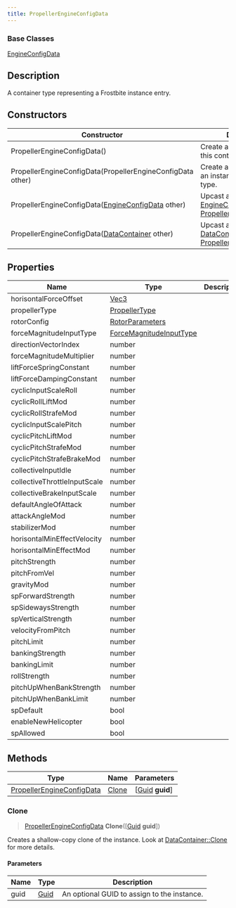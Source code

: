 ```yaml
---
title: PropellerEngineConfigData
---
```

### Base Classes

[EngineConfigData](EngineConfigData)

## Description

A container type representing a Frostbite instance entry.

## Constructors

| Constructor                                                                          | Description                                                                                                                               |
| ------------------------------------------------------------------------------------ | ----------------------------------------------------------------------------------------------------------------------------------------- |
| PropellerEngineConfigData()                                                          | Create a new instance of this container type.                                                                                             |
| PropellerEngineConfigData(PropellerEngineConfigData other)                           | Create a reference copy of an instance of the same type.                                                                                  |
| PropellerEngineConfigData([EngineConfigData](EngineConfigData) other)                | Upcast an instance of type [EngineConfigData](EngineConfigData) to [PropellerEngineConfigData](PropellerEngineConfigData).                |
| PropellerEngineConfigData([DataContainer](/vext/ref/shared/class/datacontainer) other) | Upcast an instance of type [DataContainer](/vext/ref/shared/class/datacontainer) to [PropellerEngineConfigData](PropellerEngineConfigData). |

## Properties

| Name                         | Type                                               | Description |
| ---------------------------- | -------------------------------------------------- | ----------- |
| horisontalForceOffset        | [Vec3](/vext/ref/shared/class/vec3)                  |             |
| propellerType                | [PropellerType](PropellerType)                     |             |
| rotorConfig                  | [RotorParameters](RotorParameters)                 |             |
| forceMagnitudeInputType      | [ForceMagnitudeInputType](ForceMagnitudeInputType) |             |
| directionVectorIndex         | number                                             |             |
| forceMagnitudeMultiplier     | number                                             |             |
| liftForceSpringConstant      | number                                             |             |
| liftForceDampingConstant     | number                                             |             |
| cyclicInputScaleRoll         | number                                             |             |
| cyclicRollLiftMod            | number                                             |             |
| cyclicRollStrafeMod          | number                                             |             |
| cyclicInputScalePitch        | number                                             |             |
| cyclicPitchLiftMod           | number                                             |             |
| cyclicPitchStrafeMod         | number                                             |             |
| cyclicPitchStrafeBrakeMod    | number                                             |             |
| collectiveInputIdle          | number                                             |             |
| collectiveThrottleInputScale | number                                             |             |
| collectiveBrakeInputScale    | number                                             |             |
| defaultAngleOfAttack         | number                                             |             |
| attackAngleMod               | number                                             |             |
| stabilizerMod                | number                                             |             |
| horisontalMinEffectVelocity  | number                                             |             |
| horisontalMinEffectMod       | number                                             |             |
| pitchStrength                | number                                             |             |
| pitchFromVel                 | number                                             |             |
| gravityMod                   | number                                             |             |
| spForwardStrength            | number                                             |             |
| spSidewaysStrength           | number                                             |             |
| spVerticalStrength           | number                                             |             |
| velocityFromPitch            | number                                             |             |
| pitchLimit                   | number                                             |             |
| bankingStrength              | number                                             |             |
| bankingLimit                 | number                                             |             |
| rollStrength                 | number                                             |             |
| pitchUpWhenBankStrength      | number                                             |             |
| pitchUpWhenBankLimit         | number                                             |             |
| spDefault                    | bool                                               |             |
| enableNewHelicopter          | bool                                               |             |
| spAllowed                    | bool                                               |             |

## Methods

| Type                                                   | Name            | Parameters                                     |
| ------------------------------------------------------ | --------------- | ---------------------------------------------- |
| [PropellerEngineConfigData](PropellerEngineConfigData) | [Clone](#clone) | \[[Guid](/vext/ref/shared/class/guid) **guid**\] |

### Clone

> [PropellerEngineConfigData](PropellerEngineConfigData) **Clone**(\[[Guid](/vext/ref/shared/class/guid) **guid**\])

Creates a shallow-copy clone of the instance. Look at [DataContainer::Clone](/vext/ref/shared/class/datacontainer#clone) for more details.

#### Parameters

| Name | Type         | Description                                 |
| ---- | ------------ | ------------------------------------------- |
| guid | [Guid](Guid) | An optional GUID to assign to the instance. |
